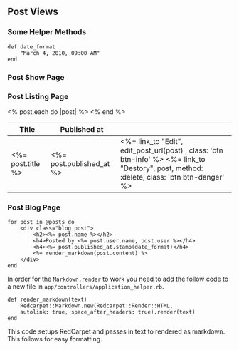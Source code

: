 ## Post Views

### Some Helper Methods

	def date_format
		"March 4, 2010, 09:00 AM"
	end

### Post Show Page

### Post Listing Page
<table>
	<thead>
		<tr>
			<th>Title</th>
			<th>Published at</th>
			<th></th>
		</tr>
	</thead>
	<tbody>
		<% post.each do |post| %>
			<tr>
				<td><%= post.title %></td>
				<td><%= post.published_at %></td>
				<td>
				<%= link_to "Edit", edit_post_url(post) , class: 'btn btn-info' %>
				<%= link_to "Destory", post, method: :delete, class: 'btn btn-danger' %>
				</td>
			</tr>
		<% end %>
	</tbody>
</table>
	

### Post Blog Page

	for post in @posts do
		<div class="blog post">
			<h2><%= post.name %></h2>
			<h4>Posted by <%= post.user.name, post.user %></h4>
			<h4><%= post.published_at.stamp(date_format)</h4>
			<%= render_markdown(post.content) %>
		</div>
	end
In order for the `Markdown.render` to work you need to add the follow code to a new file in `app/controllers/application_helper.rb`.

	def render_markdown(text)
		Redcarpet::Markdown.new(Redcarpet::Render::HTML,
        autolink: true, space_after_headers: true).render(text)
	end
	
This code setups RedCarpet and passes in text to rendered as markdown. This follows for easy formatting.

